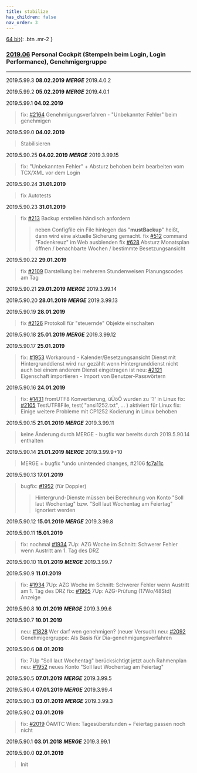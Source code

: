 ```yaml
---
title: stabilize
has_children: false
nav_order: 3
---
```


[64 bit](https://s3.amazonaws.com/releases.bitfactory.at.{{page.title}}/ALEX64.zip){: .btn .mr-2 }

### [2019.06](https://github.com/bitfactory-software/alex/milestone/36) Personal Cockpit (Stempeln beim Login, Login Performance), Genehmigergruppe
___

2019.5.99.3 **08.02.2019** ***MERGE*** 2019.4.0.2

2019.5.99.2 **05.02.2019** ***MERGE*** 2019.4.0.1

2019.5.99.1 **04.02.2019**
> fix: [#2164](https://github.com/bitfactory-software/alex/issues/2164) Genehmigungsverfahren - "Unbekannter Fehler" beim genehmigen

2019.5.99.0 **04.02.2019**
> Stabilisieren

2019.5.90.25 **04.02.2019** ***MERGE*** 2019.3.99.15
> fix: "Unbekannten Fehler" + Absturz behoben beim bearbeiten vom TCX/XML vor dem Login

2019.5.90.24 **31.01.2019**
> fix Autotests

2019.5.90.23 **31.01.2019**
> fix [#213](https://github.com/bitfactory-software/alex/issues/213) Backup erstellen händisch anfordern
>> neben Configfile ein File hinlegen das "**mustBackup**" heißt, dann wird eine aktuelle Sicherung gemacht.
> fix [#512](https://github.com/bitfactory-software/alex/issues/512) command "Fadenkreuz" im Web ausblenden
> fix [#628](https://github.com/bitfactory-software/alex/issues/628) Absturz Monatsplan öffnen / benachbarte Wochen / bestimmte Besetzungsansicht

2019.5.90.22 **29.01.2019**
> fix [#2109](https://github.com/bitfactory-software/alex/issues/2109) Darstellung bei mehreren Stundenweisen Planungscodes am Tag

2019.5.90.21 **29.01.2019** ***MERGE*** 2019.3.99.14

2019.5.90.20 **28.01.2019** ***MERGE*** 2019.3.99.13

2019.5.90.19 **28.01.2019**
> fix [#2126](https://github.com/bitfactory-software/alex/issues/2126) Protokoll für "steuernde" Objekte einschalten

2019.5.90.18 **25.01.2019** ***MERGE*** 2019.3.99.12

2019.5.90.17 **25.01.2019**
> fix: [#1953](https://github.com/bitfactory-software/alex/issues/1953) Workaround - Kalender/Besetzungsansicht Dienst mit Hintergrunddienst wird nur gezählt wenn Hintergrunddienst nicht auch bei einem anderem Dienst eingetragen ist
> neu: [#2121](https://github.com/bitfactory-software/alex/issues/2121) Eigenschaft importieren - Import von Benutzer-Passwörtern

2019.5.90.16 **24.01.2019**
> fix: [#1431](https://github.com/bitfactory-software/alex/issues/1431) fromUTF8 Konvertierung, üÜöÖ wurden zu '?' in Linux
> fix: [#2105](https://github.com/bitfactory-software/alex/issues/2105) TestUTF8File, test( "ansi1252.txt", ... ) aktiviert für Linux
> fix: Einige weitere Probleme mit CP1252 Kodierung in Linux behoben

2019.5.90.15 **21.01.2019** ***MERGE*** 2019.3.99.11
> keine Änderung durch MERGE - bugfix war bereits durch 2019.5.90.14 enthalten

2019.5.90.14 **21.01.2019** ***MERGE*** 2019.3.99.9+10
> MERGE + bugfix "undo unintended changes, #2106 [fc7a11c](https://github.com/bitfactory-software/alex/commit/fc7a11c35a072bea60506b21911f992a59f8578d)

2019.5.90.13 **17.01.2019**
> bugfix: [#1952](https://github.com/bitfactory-software/alex/issues/1952) (für Doppler)
>> Hintergrund-Dienste müssen bei Berechnung von Konto "Soll laut Wochentag" bzw. "Soll laut Wochentag am Feiertag" ignoriert werden

2019.5.90.12 **15.01.2019** ***MERGE*** 2019.3.99.8

2019.5.90.11 **15.01.2019**
> fix: nochmal [#1934](https://github.com/bitfactory-software/alex/issues/1934) 7Up: AZG Woche im Schnitt: Schwerer Fehler wenn Austritt am 1. Tag des DRZ

2019.5.90.10 **11.01.2019** ***MERGE*** 2019.3.99.7

2019.5.90.9 **11.01.2019**
> fix: [#1934](https://github.com/bitfactory-software/alex/issues/1934) 7Up: AZG Woche im Schnitt: Schwerer Fehler wenn Austritt am 1. Tag des DRZ
> fix: [#1905](https://github.com/bitfactory-software/alex/issues/1905) 7Up: AZG-Prüfung (17Wo/48Std) Anzeige

2019.5.90.8 **10.01.2019** ***MERGE*** 2019.3.99.6

2019.5.90.7 **10.01.2019**
> neu: [#1828](https://github.com/bitfactory-software/alex/issues/1828) Wer darf wen genehmigen? (neuer Versuch)
> neu: [#2092](https://github.com/bitfactory-software/alex/issues/2092) Genehmigergruppe: Als Basis für Dia-genehmigungsverfahren

2019.5.90.6 **08.01.2019**
> fix: 7Up "Soll laut Wochentag" berücksichtigt jetzt auch Rahmenplan
> neu: [#1952](https://github.com/bitfactory-software/alex/issues/1952) neues Konto "Soll laut Wochentag am Feiertag"

2019.5.90.5 **07.01.2019** ***MERGE*** 2019.3.99.5

2019.5.90.4 **07.01.2019** ***MERGE*** 2019.3.99.4

2019.5.90.3 **03.01.2019** ***MERGE*** 2019.3.99.3

2019.5.90.2 **03.01.2019**
> fix: [#2019](https://github.com/bitfactory-software/alex/issues/2019) ÖAMTC Wien: Tagesüberstunden + Feiertag passen noch nicht

2019.5.90.1 **03.01.2018** ***MERGE*** 2019.3.99.1

2019.5.90.0 **02.01.2019**
> Init
